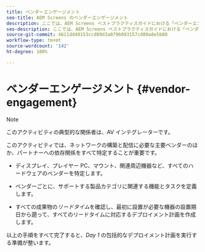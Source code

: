 ```yaml
---
title: ベンダーエンゲージメント
seo-title: AEM Screens のベンダーエンゲージメント
description: ここでは、AEM Screens ベストプラクティスガイドにおける「ベンダーエンゲージメント」について説明します
seo-description: ここでは、AEM Screens ベストプラクティスガイドにおける「ベンダーエンゲージメント」について説明します
source-git-commit: 4611dd40153ccd09d3a0796093157cd09a8e5b80
workflow-type: tm+mt
source-wordcount: '142'
ht-degree: 100%

---
```



# ベンダーエンゲージメント {#vendor-engagement}

>[!NOTE]
>このアクティビティの典型的な関係者は、AV インテグレーターです。

このアクティビティでは、ネットワークの構築と配信に必要な主要ベンダーのほか、パートナーへの依存関係をすべて特定することが重要です。

* ディスプレイ、プレイヤー PC、マウント、関連周辺機器など、すべてのハードウェアのベンダーを特定します。

* ベンダーごとに、サポートする製品カテゴリに関連する機能とタスクを定義します。

* すべての成果物の&#x200B;*リードタイム*&#x200B;を確認し、最初に設置が必要な機器の設置期日から遡って、すべてのリードタイムに対応するデプロイメント計画を作成します。

以上の手順をすべて完了すると、*Day 1* の包括的なデプロイメント計画を実行する準備が整います。
